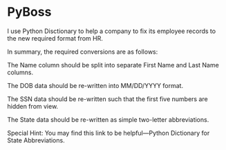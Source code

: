 # PyBoss
I use Python Disctionary to help a company to fix its employee records to the new required format from HR.

In summary, the required conversions are as follows:


The Name column should be split into separate First Name and Last Name columns.


The DOB data should be re-written into MM/DD/YYYY format.


The SSN data should be re-written such that the first five numbers are hidden from view.


The State data should be re-written as simple two-letter abbreviations.




Special Hint: You may find this link to be helpful—Python Dictionary for State Abbreviations.
